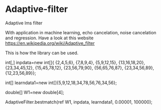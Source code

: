 # Adaptive-filter
Adaptive lms filter 

With application in machine learning, echo cancelation, noise cancelation and regression.
Have a look at this website https://en.wikipedia.org/wiki/Adaptive_filter

This is how the library can be used.

  int[,] inpdata=new int[]{
  {2,4,5,6},
  {7,8,9,4},
  {5,9,12,15},
  {13,16,18,20},
  {23,34,45,12},
  {15,45,78,12},
  {23,56,79,90},
  {56,65,76,87},
  {23,34,56,89},
  {12,23,56,89}};
  
  int[] learndata1=new int[]{5,9,12,18,34,78,56,76,34,56};
  
  double[] W1=new double[4];
  
  AdaptiveFilter.bestmatch(ref W1, inpdata, learndata1, 0.00001, 100000);
  
  

